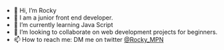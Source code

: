 - 👋 Hi, I’m Rocky
- 👀 I am a junior front end developer.
- 🌱 I’m currently learning Java Script
- 💞️ I’m looking to collaborate on web development projects for beginners.
- 📫 How to reach me: DM me on twitter <a href="https://twitter.com/rocky_mpn">@Rocky_MPN</a>

<!---
Rocky-MPN/Rocky-MPN is a ✨ special ✨ repository because its `README.md` (this file) appears on your GitHub profile.
You can click the Preview link to take a look at your changes.
--->
